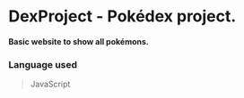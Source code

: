 # DexProject - Pokédex project.

#### Basic website to show all pokémons.

### Language used
>JavaScript
